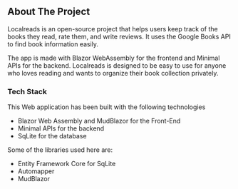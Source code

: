 <!-- ABOUT THE PROJECT -->
## About The Project

Localreads is an open-source project that helps users keep track of the books they read, rate them, and write reviews. It uses the Google Books API to find book information easily.

The app is made with Blazor WebAssembly for the frontend and Minimal APIs for the backend. Localreads is designed to be easy to use for anyone who loves reading and wants to organize their book collection privately.

### Tech Stack

This Web application has been built with the following technologies 
- Blazor Web Assembly and MudBlazor for the Front-End
- Minimal APIs for the backend
- SqLite for the database

Some of the libraries used here are:

- Entity Framework Core for SqLite
- Automapper
- MudBlazor